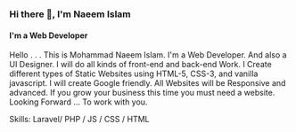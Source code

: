 ### Hi there 👋, I'm Naeem Islam
#### I'm a Web Developer

Hello . . . This is Mohammad Naeem Islam. I'm a Web Developer. And also a UI Designer. I will do all kinds of front-end and back-end Work. I Create different types of Static Websites using HTML-5, CSS-3, and vanilla javascript.
I will create Google friendly. All Websites will be Responsive and advanced. If you grow your business this time you must need a website.
Looking Forward ... To work with you.

Skills: Laravel/ PHP / JS / CSS / HTML
